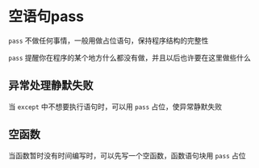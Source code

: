 # 空语句pass

`pass` 不做任何事情，一般用做占位语句，保持程序结构的完整性

`pass` 提醒你在程序的某个地方什么都没有做，并且以后也许要在这里做些什么

## 异常处理静默失败

当 `except` 中不想要执行语句时，可以用 `pass` 占位，使异常静默失败

## 空函数

当函数暂时没有时间编写时，可以先写一个空函数，函数语句块用 `pass` 占位
